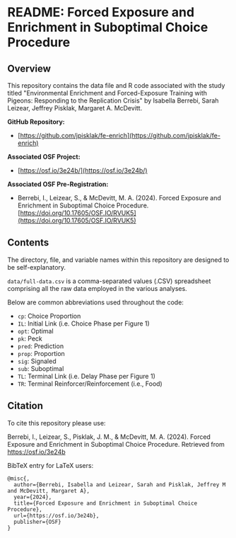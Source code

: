 # README: Forced Exposure and Enrichment in Suboptimal Choice Procedure

## Overview

This repository contains the data file and R code associated with the study titled "Environmental Enrichment and Forced-Exposure Training with Pigeons: Responding to the Replication Crisis" by Isabella Berrebi, Sarah Leizear, Jeffrey Pisklak, Margaret A. McDevitt.

**GitHub Repository:**

- [https://github.com/jpisklak/fe-enrich](https://github.com/jpisklak/fe-enrich)

**Associated OSF Project:**

- [https://osf.io/3e24b/](https://osf.io/3e24b/)

**Associated OSF Pre-Registration:**

- Berrebi, I., Leizear, S., & McDevitt, M. A. (2024). Forced Exposure and Enrichment in Suboptimal Choice Procedure. [https://doi.org/10.17605/OSF.IO/RVUK5](https://doi.org/10.17605/OSF.IO/RVUK5)

## Contents

The directory, file, and variable names within this repository are designed to be self-explanatory.

`data/full-data.csv` is a comma-separated values (.CSV) spreadsheet comprising all the raw data employed in the various analyses.

Below are common abbreviations used throughout the code:

- `cp`: Choice Proportion
- `IL`: Initial Link (i.e. Choice Phase per Figure 1)
- `opt`: Optimal
- `pk`: Peck
- `pred`: Prediction
- `prop`: Proportion
- `sig`: Signaled
- `sub`: Suboptimal
- `TL`: Terminal Link (i.e. Delay Phase per Figure 1)
- `TR`: Terminal Reinforcer/Reinforcement (i.e., Food)

## Citation

To cite this repository please use:

Berrebi, I., Leizear, S., Pisklak, J. M., & McDevitt, M. A. (2024). Forced Exposure and Enrichment in Suboptimal Choice Procedure. Retrieved from https://osf.io/3e24b

BibTeX entry for LaTeX users:
```
@misc{,
  author={Berrebi, Isabella and Leizear, Sarah and Pisklak, Jeffrey M and McDevitt, Margaret A},
  year={2024},
  title={Forced Exposure and Enrichment in Suboptimal Choice Procedure},
  url={https://osf.io/3e24b},
  publisher={OSF}
}
```

